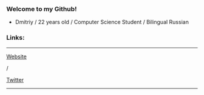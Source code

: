 <html>
<head>
<html lang="en">
  </head>
  <body>
    <div class="about">
    <h3>Welcome to my Github!</h3>
    <ul>
      <li><p>Dmitriy / 22 years old / Computer Science Student / Bilingual Russian</p></li>
    </ul>
      <h3>Links:</h3>
    <hr />
      <a href="https://www.dhotspot.xyz">Website</a> <p>/</p>
      <a href="https://www.twitter.com/DmitriyShumkin">Twitter</a>
<hr />
  </div>
</body>
</html>

